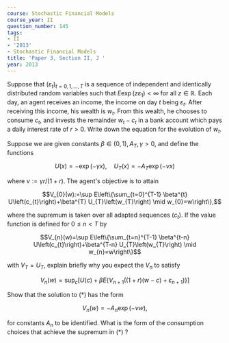```yaml
---
course: Stochastic Financial Models
course_year: II
question_number: 145
tags:
- II
- '2013'
- Stochastic Financial Models
title: 'Paper 3, Section II, J '
year: 2013
---
```




Suppose that $\left(\varepsilon_{t}\right)_{t=0,1, \ldots, T}$ is a sequence of independent and identically distributed random variables such that $E \exp \left(z \varepsilon_{1}\right)<\infty$ for all $z \in \mathbb{R}$. Each day, an agent receives an income, the income on day $t$ being $\varepsilon_{t}$. After receiving this income, his wealth is $w_{t}$. From this wealth, he chooses to consume $c_{t}$, and invests the remainder $w_{t}-c_{t}$ in a bank account which pays a daily interest rate of $r>0$. Write down the equation for the evolution of $w_{t}$.

Suppose we are given constants $\beta \in(0,1), A_{T}, \gamma>0$, and define the functions

$$U(x)=-\exp (-\gamma x), \quad U_{T}(x)=-A_{T} \exp (-\nu x)$$

where $\nu:=\gamma r /(1+r)$. The agent's objective is to attain

$$V_{0}(w):=\sup E\left\{\sum_{t=0}^{T-1} \beta^{t} U\left(c_{t}\right)+\beta^{T} U_{T}\left(w_{T}\right) \mid w_{0}=w\right\},$$

where the supremum is taken over all adapted sequences $\left(c_{t}\right)$. If the value function is defined for $0 \leqslant n<T$ by

$$V_{n}(w)=\sup E\left\{\sum_{t=n}^{T-1} \beta^{t-n} U\left(c_{t}\right)+\beta^{T-n} U_{T}\left(w_{T}\right) \mid w_{n}=w\right\}$$

with $V_{T}=U_{T}$, explain briefly why you expect the $V_{n}$ to satisfy

$$V_{n}(w)=\sup _{c}\left[U(c)+\beta E\left\{V_{n+1}\left((1+r)(w-c)+\varepsilon_{n+1}\right)\right\}\right]$$

Show that the solution to $(*)$ has the form

$$V_{n}(w)=-A_{n} \exp (-\nu w),$$

for constants $A_{n}$ to be identified. What is the form of the consumption choices that achieve the supremum in $(*)$ ?